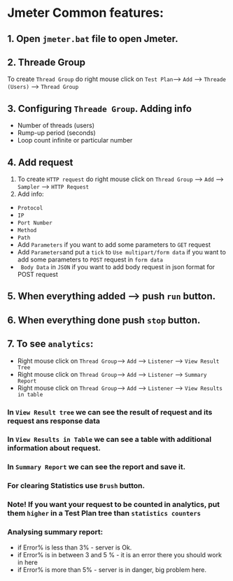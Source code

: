 # Jmeter Common features:
## 1. Open `jmeter.bat` file to open Jmeter.
## 2. Threade Group
To create `Thread Group` do right mouse click on `Test Plan`--> `Add` --> `Threade (Users)` --> `Thread Group`
## 3. Configuring `Threade Group`. Adding info
+ Number of threads (users)
+ Rump-up period (seconds)
+ Loop count infinite or particular number
## 4. Add request
1. To create `HTTP request` do right mouse click on `Thread Group` --> `Add` --> `Sampler` --> `HTTP Request`
2. Add info:
+ `Protocol`
+ `IP`
+ `Port Number`
+ `Method`
+ `Path`
+ Add `Parameters` if you want to add some parameters to `GET` request
+ Add `Parameters`and put a `tick` to `Use multipart/form data` if you want to add some parameters to `POST` request in `form data`
+ ` Body Data` in `JSON` if you want to add body request in json format  for POST request
## 5. When everything added --> push `run` button.
## 6. When everything done push `stop` button.
## 7. To see `analytics`:
+ Right mouse click on `Thread Group`--> `Add` --> `Listener` --> `View Result Tree`
+ Right mouse click on `Thread Group`--> `Add` --> `Listener` --> `Summary Report`
+ Right mouse click on `Thread Group`--> `Add` --> `Listener` --> `View Results in table`
### In `View Result tree` we can see the result of request and its request ans response data
### In `View Results in Table` we can see a table with additional information about request.
### In `Summary Report` we can see the report and save it.
### For clearing Statistics use `Brush` button.
### Note! If you want your request to be counted in analytics, put them `higher` in a Test Plan tree than `statistics counters`
### Analysing summary report:
+ if Error% is less than 3% - server is Ok.
+ if Error% is in between 3 and 5 % - it is an error there you should work in here
+ if Error% is more than 5% - server is in danger, big problem here.
  

